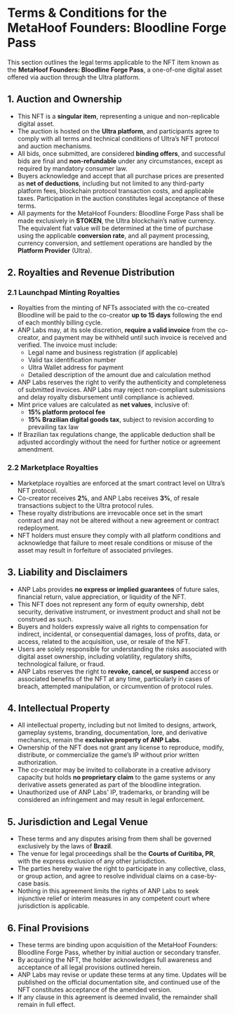#  Terms & Conditions for the MetaHoof Founders: Bloodline Forge Pass

This section outlines the legal terms applicable to the NFT item known as the **MetaHoof Founders: Bloodline Forge Pass**, a one-of-one digital asset offered via auction through the Ultra platform.

## 1. Auction and Ownership

- This NFT is a **singular item**, representing a unique and non-replicable digital asset.
- The auction is hosted on the **Ultra platform**, and participants agree to comply with all terms and technical conditions of Ultra’s NFT protocol and auction mechanisms.
- All bids, once submitted, are considered **binding offers**, and successful bids are final and **non-refundable** under any circumstances, except as required by mandatory consumer law.
- Buyers acknowledge and accept that all purchase prices are presented as **net of deductions**, including but not limited to any third-party platform fees, blockchain protocol transaction costs, and applicable taxes. Participation in the auction constitutes legal acceptance of these terms.
- All payments for the MetaHoof Founders: Bloodline Forge Pass shall be made exclusively in **$TOKEN**, the Ultra blockchain’s native currency. The equivalent fiat value will be determined at the time of purchase using the applicable **conversion rate**, and all payment processing, currency conversion, and settlement operations are handled by the **Platform Provider** (Ultra).

## 2. Royalties and Revenue Distribution

### 2.1 Launchpad Minting Royalties

- Royalties from the minting of NFTs associated with the co-created Bloodline will be paid to the co-creator **up to 15 days** following the end of each monthly billing cycle.
- ANP Labs may, at its sole discretion, **require a valid invoice** from the co-creator, and payment may be withheld until such invoice is received and verified. The invoice must include:
  - Legal name and business registration (if applicable)
  - Valid tax identification number
  - Ultra Wallet address for payment
  - Detailed description of the amount due and calculation method
- ANP Labs reserves the right to verify the authenticity and completeness of submitted invoices. ANP Labs may reject non-compliant submissions and delay royalty disbursement until compliance is achieved.
- Mint price values are calculated as **net values**, inclusive of:
  - **15% platform protocol fee**
  - **15% Brazilian digital goods tax**, subject to revision according to prevailing tax law
- If Brazilian tax regulations change, the applicable deduction shall be adjusted accordingly without the need for further notice or agreement amendment.

### 2.2 Marketplace Royalties

- Marketplace royalties are enforced at the smart contract level on Ultra’s NFT protocol.
- Co-creator receives **2%**, and ANP Labs receives **3%**, of resale transactions subject to the Ultra protocol rules.
- These royalty distributions are irrevocable once set in the smart contract and may not be altered without a new agreement or contract redeployment.
- NFT holders must ensure they comply with all platform conditions and acknowledge that failure to meet resale conditions or misuse of the asset may result in forfeiture of associated privileges.

## 3. Liability and Disclaimers

- ANP Labs provides **no express or implied guarantees** of future sales, financial return, value appreciation, or liquidity of the NFT.
- This NFT does not represent any form of equity ownership, debt security, derivative instrument, or investment product and shall not be construed as such.
- Buyers and holders expressly waive all rights to compensation for indirect, incidental, or consequential damages, loss of profits, data, or access, related to the acquisition, use, or resale of the NFT.
- Users are solely responsible for understanding the risks associated with digital asset ownership, including volatility, regulatory shifts, technological failure, or fraud.
- ANP Labs reserves the right to **revoke, cancel, or suspend** access or associated benefits of the NFT at any time, particularly in cases of breach, attempted manipulation, or circumvention of protocol rules.

## 4. Intellectual Property

- All intellectual property, including but not limited to designs, artwork, gameplay systems, branding, documentation, lore, and derivative mechanics, remain the **exclusive property of ANP Labs**.
- Ownership of the NFT does not grant any license to reproduce, modify, distribute, or commercialize the game’s IP without prior written authorization.
- The co-creator may be invited to collaborate in a creative advisory capacity but holds **no proprietary claim** to the game systems or any derivative assets generated as part of the bloodline integration.
- Unauthorized use of ANP Labs' IP, trademarks, or branding will be considered an infringement and may result in legal enforcement.

## 5. Jurisdiction and Legal Venue

- These terms and any disputes arising from them shall be governed exclusively by the laws of **Brazil**.
- The venue for legal proceedings shall be the **Courts of Curitiba, PR**, with the express exclusion of any other jurisdiction.
- The parties hereby waive the right to participate in any collective, class, or group action, and agree to resolve individual claims on a case-by-case basis.
- Nothing in this agreement limits the rights of ANP Labs to seek injunctive relief or interim measures in any competent court where jurisdiction is applicable.

## 6. Final Provisions

- These terms are binding upon acquisition of the MetaHoof Founders: Bloodline Forge Pass, whether by initial auction or secondary transfer.
- By acquiring the NFT, the holder acknowledges full awareness and acceptance of all legal provisions outlined herein.
- ANP Labs may revise or update these terms at any time. Updates will be published on the official documentation site, and continued use of the NFT constitutes acceptance of the amended version.
- If any clause in this agreement is deemed invalid, the remainder shall remain in full effect.
